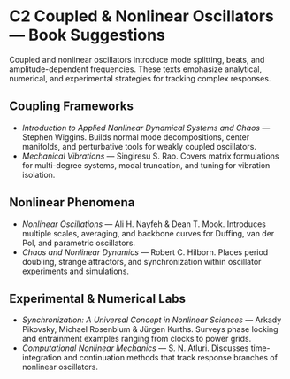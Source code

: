 # C2 Coupled & Nonlinear Oscillators — Book Suggestions

Coupled and nonlinear oscillators introduce mode splitting, beats, and amplitude-dependent frequencies. These texts emphasize analytical, numerical, and experimental strategies for tracking complex responses.

## Coupling Frameworks
- *Introduction to Applied Nonlinear Dynamical Systems and Chaos* — Stephen Wiggins. Builds normal mode decompositions, center manifolds, and perturbative tools for weakly coupled oscillators.
- *Mechanical Vibrations* — Singiresu S. Rao. Covers matrix formulations for multi-degree systems, modal truncation, and tuning for vibration isolation.

## Nonlinear Phenomena
- *Nonlinear Oscillations* — Ali H. Nayfeh & Dean T. Mook. Introduces multiple scales, averaging, and backbone curves for Duffing, van der Pol, and parametric oscillators.
- *Chaos and Nonlinear Dynamics* — Robert C. Hilborn. Places period doubling, strange attractors, and synchronization within oscillator experiments and simulations.

## Experimental & Numerical Labs
- *Synchronization: A Universal Concept in Nonlinear Sciences* — Arkady Pikovsky, Michael Rosenblum & Jürgen Kurths. Surveys phase locking and entrainment examples ranging from clocks to power grids.
- *Computational Nonlinear Mechanics* — S. N. Atluri. Discusses time-integration and continuation methods that track response branches of nonlinear oscillators.
